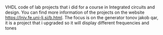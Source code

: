 VHDL code of lab projects that i did for a course in Integrated circuits and design. 
You can find more information of the projects on the website https://lniv.fe.uni-lj.si/b.html.
The focus is on the generator tonov jakob qar, it is a project that i upgraded so it will display different frequencies and  tones
